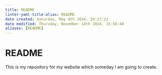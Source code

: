 ```yaml
---
title: README
linter-yaml-title-alias: README
date created: Saturday, May 4th 2024, 20:27:22
date modified: Thursday, November 14th 2024, 15:58:48
aliases: [README]
---
```


# README

This is my repository for my website which someday I am going to create.
